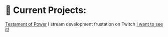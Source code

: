 # 🚀 Current Projects: 
[Testament of Power](https://testamentofpower.com)
I stream development frustation on Twitch [I want to see it!](https://www.twitch.tv/cheddargoblindev)
